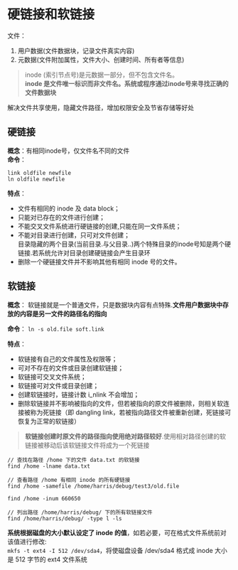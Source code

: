 # 硬链接和软链接

文件：
1. 用户数据(文件数据块，记录文件真实内容)
2. 元数据(文件附加属性，文件大小、创建时间、所有者等信息)
> inode (索引节点号)是元数据一部分，但不包含文件名。<br>
> **inode 是文件唯一标识而非文件名。系统或程序通过inode号来寻找正确的文件数据块**

解决文件共享使用，隐藏文件路径，增加权限安全及节省存储等好处

硬链接
--------
**概念**：有相同inode号，仅文件名不同的文件<br>
**命令**：
```
link oldfile newfile
ln oldfile newfile
```
**特点**：
  * 文件有相同的 inode 及 data block；
  * 只能对已存在的文件进行创建；
  * 不能交叉文件系统进行硬链接的创建,只能在同一文件系统；
  * 不能对目录进行创建，只可对文件创建；<br>
    目录隐藏的两个目录(当前目录.与父目录..)两个特殊目录的inode号知是两个硬链接.若系统允许对目录创建硬链接会产生目录环
  * 删除一个硬链接文件并不影响其他有相同 inode 号的文件。

软链接
--------
**概念**：
  软链接就是一个普通文件，只是数据块内容有点特殊.**文件用户数据块中存放的内容是另一文件的路径名的指向**<br>

**命令**：
`ln -s old.file soft.link`<br>

**特点**：
  * 软链接有自己的文件属性及权限等；
  * 可对不存在的文件或目录创建软链接；
  * 软链接可交叉文件系统；
  * 软链接可对文件或目录创建；
  * 创建软链接时，链接计数 i_nlink 不会增加；
  * 删除软链接并不影响被指向的文件，但若被指向的原文件被删除，则相关软连接被称为死链接（即 dangling link，若被指向路径文件被重新创建，死链接可恢复为正常的软链接）
> **软链接创建时原文件的路径指向使用绝对路径较好**.使用相对路径创建的软链接被移动后该软链接文件将成为一个死链接

```
// 查找在路径 /home 下的文件 data.txt 的软链接
find /home -lname data.txt

// 查看路径 /home 有相同 inode 的所有硬链接
find /home -samefile /home/harris/debug/test3/old.file  

find /home -inum 660650

// 列出路径 /home/harris/debug/ 下的所有软链接文件
find /home/harris/debug/ -type l -ls

```

**系统根据磁盘的大小默认设定了 inode 的值**，如若必要，可在格式文件系统前对该值进行修改:<br>
`mkfs -t ext4 -I 512 /dev/sda4`，将使磁盘设备 /dev/sda4 格式成 inode 大小是 512 字节的 ext4 文件系统
